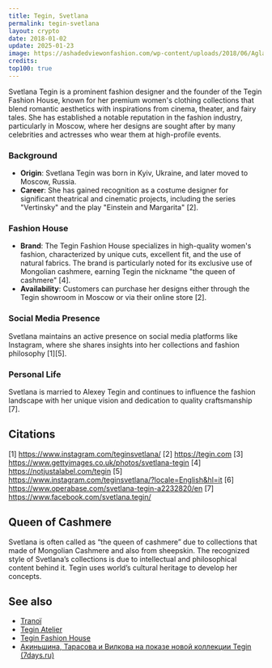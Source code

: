 ```yaml
---
title: Tegin, Svetlana
permalink: tegin-svetlana
layout: crypto
date: 2018-01-02
update: 2025-01-23
image: https://ashadedviewonfashion.com/wp-content/uploads/2018/06/Aglaya-Tarasova-with-Svetlana-Tegin.png
credits:
top100: true
---
```


Svetlana Tegin is a prominent fashion designer and the founder of the Tegin Fashion House, known for her premium women's clothing collections that blend romantic aesthetics with inspirations from cinema, theater, and fairy tales. She has established a notable reputation in the fashion industry, particularly in Moscow, where her designs are sought after by many celebrities and actresses who wear them at high-profile events.

### Background
- **Origin**: Svetlana Tegin was born in Kyiv, Ukraine, and later moved to Moscow, Russia.
- **Career**: She has gained recognition as a costume designer for significant theatrical and cinematic projects, including the series "Vertinsky" and the play "Einstein and Margarita" [2].

### Fashion House
- **Brand**: The Tegin Fashion House specializes in high-quality women's fashion, characterized by unique cuts, excellent fit, and the use of natural fabrics. The brand is particularly noted for its exclusive use of Mongolian cashmere, earning Tegin the nickname "the queen of cashmere" [4].
- **Availability**: Customers can purchase her designs either through the Tegin showroom in Moscow or via their online store [2].

### Social Media Presence
Svetlana maintains an active presence on social media platforms like Instagram, where she shares insights into her collections and fashion philosophy [1][5].

### Personal Life
Svetlana is married to Alexey Tegin and continues to influence the fashion landscape with her unique vision and dedication to quality craftsmanship [7].

## Citations

[1] https://www.instagram.com/teginsvetlana/
[2] https://tegin.com
[3] https://www.gettyimages.co.uk/photos/svetlana-tegin
[4] https://notjustalabel.com/tegin
[5] https://www.instagram.com/teginsvetlana/?locale=English&hl=it
[6] https://www.operabase.com/svetlana-tegin-a2232820/en
[7] https://www.facebook.com/svetlana.tegin/

## Queen of Cashmere

Svetlana is often called as “the queen of cashmere” due to collections that made of Mongolian Cashmere and also from sheepskin. The recognized style of Svetlana’s collections is due to intellectual and philosophical content behind it. Tegin uses world’s cultural heritage to develop her concepts.

## See also

+ [Tranoï](tranoi)
+ [Tegin Atelier](tegin-atelier)
+ [Tegin Fashion House](tegin-fashion-house)
+ [Акиньшина, Тарасова и Вилкова на показе новой коллекции Tegin (7days.ru)](https://7days.ru/stars/chronic/akinshina-tarasova-i-vilkova-na-pokaze-novoy-kollektsii-tegin.htm#ixzz5XWji8QPs)
